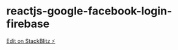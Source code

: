 # reactjs-google-facebook-login-firebase

[Edit on StackBlitz ⚡️](https://stackblitz.com/edit/react-fzwbta)